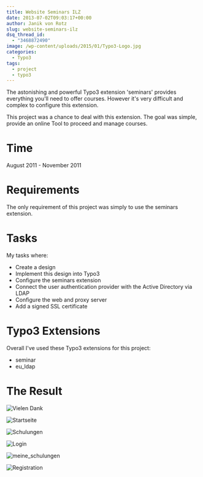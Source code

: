 ```yaml
---
title: Website Seminars ILZ
date: 2013-07-02T09:03:17+00:00
author: Janik von Rotz
slug: website-seminars-ilz
dsq_thread_id:
  - "3468872490"
image: /wp-content/uploads/2015/01/Typo3-Logo.jpg
categories:
  - Typo3
tags:
  - project
  - typo3
---
```

The astonishing and powerful Typo3 extension 'seminars' provides everything you'll need to offer courses. However it's very difficult and complex to configure this extension.

This project was a chance to deal with this extension. The goal was simple, provide an online Tool to proceed and manage courses.
<!--more-->
# Time

August 2011 - November 2011

# Requirements

The only requirement of this project was simply to use the seminars extension.

# Tasks

My tasks where:

* Create a design
* Implement this design into Typo3
* Configure the seminars extension
* Connect the user authentication provider with the Active Directory via LDAP
* Configure the web and proxy server
* Add a signed SSL certificate


# Typo3 Extensions

Overall I've used these Typo3 extensions for this project:

* seminar
* eu_ldap

# The Result

![Vielen Dank](/wp-content/uploads/2013/07/Vielen-Dank.jpg)

![Startseite](/wp-content/uploads/2013/07/Startseite2.jpg)

![Schulungen](/wp-content/uploads/2013/07/Schulungen.jpg)

![Login](/wp-content/uploads/2013/07/Login.jpg)

![meine_schulungen](/wp-content/uploads/2013/07/meine_schulungen.jpg)

![Registration](/wp-content/uploads/2013/07/Registration.jpg)